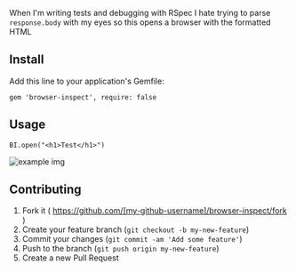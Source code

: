 
When I'm writing tests and debugging with RSpec I hate trying to parse `response.body` with my eyes
so this opens a browser with the formatted HTML

## Install

Add this line to your application's Gemfile:

    gem 'browser-inspect', require: false

## Usage

`BI.open("<h1>Test</h1>")`

![example img](http://i.imgur.com/dupj5Tg.png)

## Contributing

1. Fork it ( https://github.com/[my-github-username]/browser-inspect/fork )
2. Create your feature branch (`git checkout -b my-new-feature`)
3. Commit your changes (`git commit -am 'Add some feature'`)
4. Push to the branch (`git push origin my-new-feature`)
5. Create a new Pull Request
